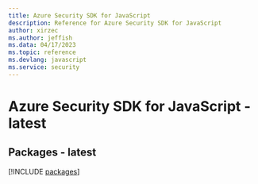 ```yaml
---
title: Azure Security SDK for JavaScript
description: Reference for Azure Security SDK for JavaScript
author: xirzec
ms.author: jeffish
ms.data: 04/17/2023
ms.topic: reference
ms.devlang: javascript
ms.service: security
---
```

# Azure Security SDK for JavaScript - latest
## Packages - latest
[!INCLUDE [packages](security-index.md)]